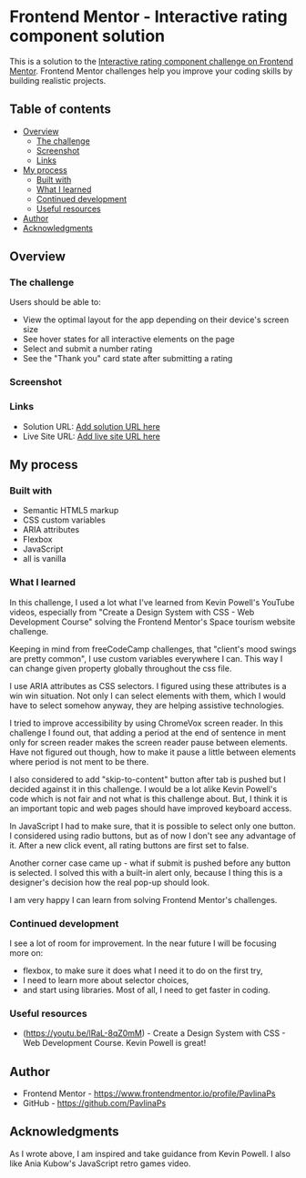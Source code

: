 # Frontend Mentor - Interactive rating component solution

This is a solution to the [Interactive rating component challenge on Frontend Mentor](https://www.frontendmentor.io/challenges/interactive-rating-component-koxpeBUmI). Frontend Mentor challenges help you improve your coding skills by building realistic projects. 

## Table of contents

- [Overview](#overview)
  - [The challenge](#the-challenge)
  - [Screenshot](#screenshot)
  - [Links](#links)
- [My process](#my-process)
  - [Built with](#built-with)
  - [What I learned](#what-i-learned)
  - [Continued development](#continued-development)
  - [Useful resources](#useful-resources)
- [Author](#author)
- [Acknowledgments](#acknowledgments)

## Overview

### The challenge

Users should be able to:

- View the optimal layout for the app depending on their device's screen size
- See hover states for all interactive elements on the page
- Select and submit a number rating
- See the "Thank you" card state after submitting a rating

### Screenshot

[](./screenshot.jpg)

### Links

- Solution URL: [Add solution URL here](https://your-solution-url.com)
- Live Site URL: [Add live site URL here](https://your-live-site-url.com)

## My process

### Built with

- Semantic HTML5 markup
- CSS custom variables
- ARIA attributes
- Flexbox
- JavaScript
- all is vanilla


### What I learned

In this challenge, I used a lot what I've learned from Kevin Powell's YouTube videos, especially from "Create a Design System with CSS - Web Development Course" solving the Frontend Mentor's Space tourism website challenge.

Keeping in mind from freeCodeCamp challenges, that "client's mood swings are pretty common", I use custom variables everywhere I can. This way I can change given property globally throughout the css file.

I use ARIA attributes as CSS selectors. I figured using these attributes is a win win situation. Not only I can select elements with them, which I would have to select somehow anyway, they are helping assistive technologies.

I tried to improve accessibility by using ChromeVox screen reader. In this challenge I found out, that adding a period at the end of sentence in <span> ment only for screen reader makes the screen reader pause between elements. Have not figured out though, how to make it pause a little between elements where period is not ment to be there.

I also considered to add "skip-to-content" button after tab is pushed but I decided against it in this challenge. I would be a lot alike Kevin Powell's code which is not fair and not what is this challenge about. But, I think it is an important topic and web pages should have improved keyboard access.

In JavaScript I had to make sure, that it is possible to select only one button. I considered using radio buttons, but as of now I don't see any advantage of it. After a new click event, all rating buttons are first set to false.

Another corner case came up - what if submit is pushed before any button is selected. I solved this with a built-in alert only, because I thing this is a designer's decision how the real pop-up should look.

I am very happy I can learn from solving Frontend Mentor's challenges.

### Continued development

I see a lot of room for improvement. In the near future I will be focusing more on:
- flexbox, to make sure it does what I need it to do on the first try,
- I need to learn more about selector choices,
- and start using libraries.
Most of all, I need to get faster in coding.

### Useful resources

- (https://youtu.be/lRaL-8qZ0mM) - Create a Design System with CSS - Web Development Course. Kevin Powell is great!

## Author

- Frontend Mentor - https://www.frontendmentor.io/profile/PavlinaPs
- GitHub - https://github.com/PavlinaPs

## Acknowledgments

As I wrote above, I am inspired and take guidance from Kevin Powell. I also like Ania Kubow's JavaScript retro games video. 
